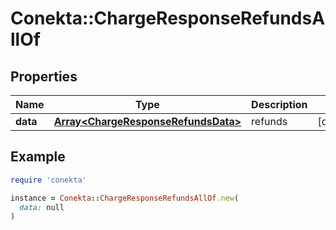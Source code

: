 # Conekta::ChargeResponseRefundsAllOf

## Properties

| Name | Type | Description | Notes |
| ---- | ---- | ----------- | ----- |
| **data** | [**Array&lt;ChargeResponseRefundsData&gt;**](ChargeResponseRefundsData.md) | refunds | [optional] |

## Example

```ruby
require 'conekta'

instance = Conekta::ChargeResponseRefundsAllOf.new(
  data: null
)
```

